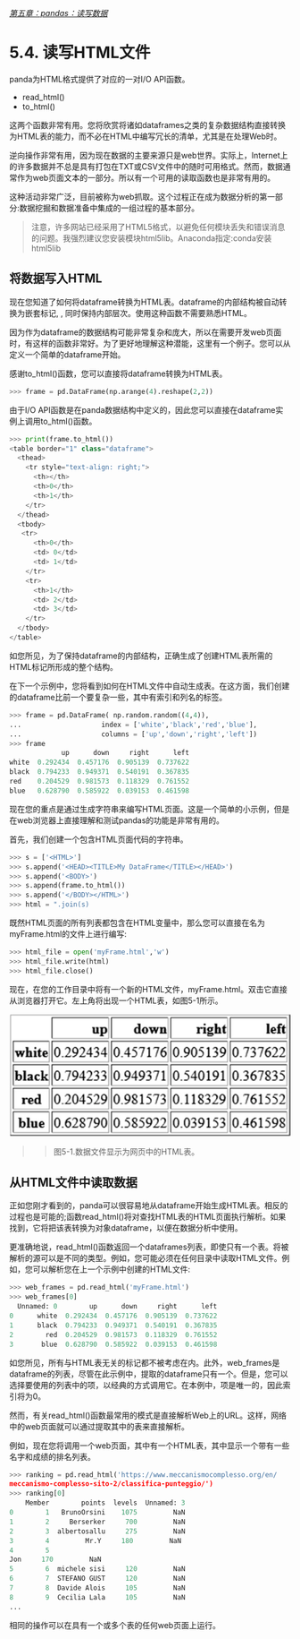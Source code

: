 
[*第五章：pandas：读写数据*](./README.md)


# 5.4. 读写HTML文件

panda为HTML格式提供了对应的一对I/O API函数。

* read_html()
* to_html()

这两个函数非常有用。您将欣赏将诸如dataframes之类的复杂数据结构直接转换为HTML表的能力，而不必在HTML中编写冗长的清单，尤其是在处理Web时。

逆向操作非常有用，因为现在数据的主要来源只是web世界。实际上，Internet上的许多数据并不总是具有打包在TXT或CSV文件中的随时可用格式。然而，数据通常作为web页面文本的一部分。所以有一个可用的读取函数也是非常有用的。

这种活动非常广泛，目前被称为web抓取。这个过程正在成为数据分析的第一部分:数据挖掘和数据准备中集成的一组过程的基本部分。

> 注意，许多网站已经采用了HTML5格式，以避免任何模块丢失和错误消息的问题。我强烈建议您安装模块html5lib。Anaconda指定:conda安装html5lib


## 将数据写入HTML

现在您知道了如何将dataframe转换为HTML表。dataframe的内部结构被自动转换为嵌套标记<th>, <tr>, <td>同时保持内部层次。使用这种函数不需要熟悉HTML。

因为作为dataframe的数据结构可能非常复杂和庞大，所以在需要开发web页面时，有这样的函数非常好。为了更好地理解这种潜能，这里有一个例子。您可以从定义一个简单的dataframe开始。

感谢to_html()函数，您可以直接将dataframe转换为HTML表。

```python
>>> frame = pd.DataFrame(np.arange(4).reshape(2,2))
```

由于I/O API函数是在panda数据结构中定义的，因此您可以直接在dataframe实例上调用to_html()函数。

```python
>>> print(frame.to_html())
<table border="1" class="dataframe">
  <thead>
    <tr style="text-align: right;">
      <th></th>
      <th>0</th>
      <th>1</th>
    </tr>
  </thead>
  <tbody>
   <tr>
      <th>0</th>
      <td> 0</td>
      <td> 1</td>
    </tr>
    <tr>
      <th>1</th>
      <td> 2</td>
      <td> 3</td>
    </tr>
  </tbody>
</table>
```

如您所见，为了保持dataframe的内部结构，正确生成了创建HTML表所需的HTML标记所形成的整个结构。

在下一个示例中，您将看到如何在HTML文件中自动生成表。在这方面，我们创建的dataframe比前一个要复杂一些，其中有索引和列名的标签。

```python
>>> frame = pd.DataFrame( np.random.random((4,4)),
...                    index = ['white','black','red','blue'],
...                    columns = ['up','down','right','left'])
>>> frame
             up      down     right      left
white  0.292434  0.457176  0.905139  0.737622
black  0.794233  0.949371  0.540191  0.367835
red    0.204529  0.981573  0.118329  0.761552
blue   0.628790  0.585922  0.039153  0.461598
```

现在您的重点是通过生成字符串来编写HTML页面。这是一个简单的小示例，但是在web浏览器上直接理解和测试pandas的功能是非常有用的。

首先，我们创建一个包含HTML页面代码的字符串。

```python
>>> s = ['<HTML>']
>>> s.append('<HEAD><TITLE>My DataFrame</TITLE></HEAD>')
>>> s.append('<BODY>')
>>> s.append(frame.to_html())
>>> s.append('</BODY></HTML>')
>>> html = ".join(s)
```

既然HTML页面的所有列表都包含在HTML变量中，那么您可以直接在名为myFrame.html的文件上进行编写:

```python
>>> html_file = open('myFrame.html','w')
>>> html_file.write(html)
>>> html_file.close()
```

现在，在您的工作目录中将有一个新的HTML文件，myFrame.html。双击它直接从浏览器打开它。左上角将出现一个HTML表，如图5-1所示。


![Figure 5-1](images/figure-5-1.png)
>> 图5-1.数据文件显示为网页中的HTML表。


## 从HTML文件中读取数据

正如您刚才看到的，panda可以很容易地从dataframe开始生成HTML表。相反的过程也是可能的;函数read_html()将对查找HTML表的HTML页面执行解析。如果找到，它将把该表转换为对象dataframe，以便在数据分析中使用。

更准确地说，read_html()函数返回一个dataframes列表，即使只有一个表。将被解析的源可以是不同的类型。例如，您可能必须在任何目录中读取HTML文件。例如，您可以解析您在上一个示例中创建的HTML文件:

```python
>>> web_frames = pd.read_html('myFrame.html')
>>> web_frames[0]
  Unnamed: 0        up      down     right      left
0      white  0.292434  0.457176  0.905139  0.737622
1      black  0.794233  0.949371  0.540191  0.367835
2        red  0.204529  0.981573  0.118329  0.761552
3       blue  0.628790  0.585922  0.039153  0.461598
```

如您所见，所有与HTML表无关的标记都不被考虑在内。此外，web_frames是dataframe的列表，尽管在此示例中，提取的dataframe只有一个。但是，您可以选择要使用的列表中的项，以经典的方式调用它。在本例中，项是唯一的，因此索引将为0。

然而，有关read_html()函数最常用的模式是直接解析Web上的URL。这样，网络中的web页面就可以通过提取其中的表来直接解析。

例如，现在您将调用一个web页面，其中有一个HTML表，其中显示一个带有一些名字和成绩的排名列表。

```python
>>> ranking = pd.read_html('https://www.meccanismocomplesso.org/en/
meccanismo-complesso-sito-2/classifica-punteggio/')
>>> ranking[0]
    Member        points  levels  Unnamed: 3
0        1   BrunoOrsini    1075         NaN
1        2     Berserker     700         NaN
2        3  albertosallu     275         NaN
3        4         Mr.Y     180         NaN
4        5        
Jon     170         NaN
5        6  michele sisi     120         NaN
6        7  STEFANO GUST     120         NaN
7        8  Davide Alois     105         NaN
8        9  Cecilia Lala     105         NaN
...
```

相同的操作可以在具有一个或多个表的任何web页面上运行。


